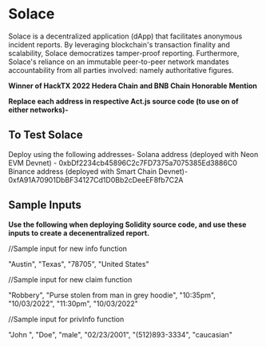 # Solace

Solace is a decentralized application (dApp) that facilitates anonymous incident reports. By leveraging blockchain's transaction finality and scalability, Solace democratizes tamper-proof reporting. Furthermore, Solace's reliance on an immutable peer-to-peer network mandates accountability from all parties involved: namely authoritative figures.

**Winner of HackTX 2022 Hedera Chain  and BNB Chain Honorable Mention**

**Replace each address in respective Act.js source code (to use on of either networks)-**

## To Test Solace

Deploy using the following addresses-
Solana address (deployed with Neon EVM Devnet) - 0xbDf2234cb45896C2c7FD7375a7075385Ed3886C0
Binance address (deployed with Smart Chain Devnet)- 0xfA91A70901DbBF34127Cd1D0Bb2cDeeEF8fb7C2A

## Sample Inputs
**Use the following when deploying Solidity source code, and use these inputs to create a decenentralized report.**

//Sample input for new info function

"Austin", "Texas", "78705", "United States"

//Sample input for new claim function

"Robbery", "Purse stolen from man in grey hoodie", "10:35pm", "10/03/2022", "11:30pm", "10/03/2022"

//Sample input for privInfo function

  "John ", "Doe", "male", "02/23/2001", "(512)893-3334", "caucasian"
